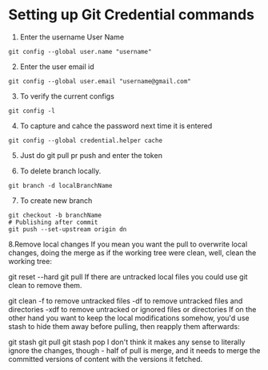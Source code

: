 # Setting up Git Credential commands

1. Enter the username User Name
```
git config --global user.name "username"
```

2. Enter the user email id
```
git config --global user.email "username@gmail.com"
```
3. To verify the current configs
```
git config -l
```
4. To capture and cahce the password next time it is entered

```
git config --global credential.helper cache
```
5. Just do git pull pr push  and enter the token

6. To delete branch locally.
```
git branch -d localBranchName
```

7. To create new branch 
```
git checkout -b branchName
# Publishing after commit
git push --set-upstream origin dn
```

8.Remove local changes
If you mean you want the pull to overwrite local changes, doing the merge as if the working tree were clean, well, clean the working tree:

git reset --hard
git pull
If there are untracked local files you could use git clean to remove them.

git clean -f to remove untracked files
-df to remove untracked files and directories
-xdf to remove untracked or ignored files or directories
If on the other hand you want to keep the local modifications somehow, you'd use stash to hide them away before pulling, then reapply them afterwards:

git stash
git pull
git stash pop
I don't think it makes any sense to literally ignore the changes, though - half of pull is merge, and it needs to merge the committed versions of content with the versions it fetched.

